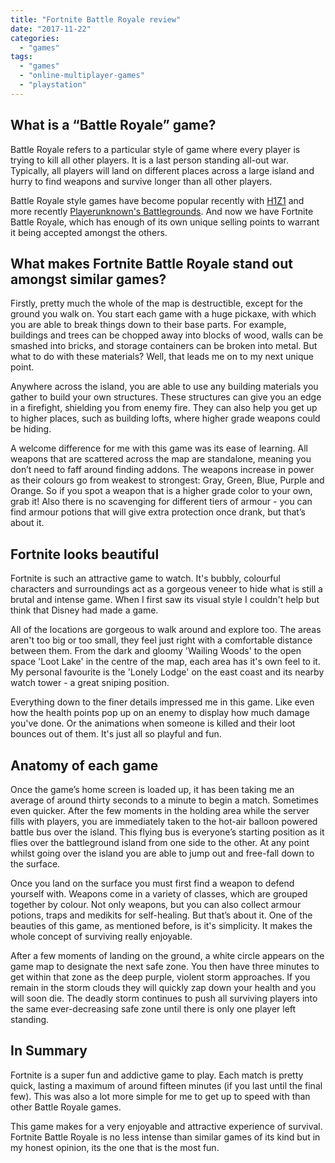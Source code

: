 ```yaml
---
title: "Fortnite Battle Royale review"
date: "2017-11-22"
categories: 
  - "games"
tags: 
  - "games"
  - "online-multiplayer-games"
  - "playstation"
---
```


## What is a “Battle Royale” game?

Battle Royale refers to a particular style of game where every player is trying to kill all other players. It is a last person standing all-out war. Typically, all players will land on different places across a large island and hurry to find weapons and survive longer than all other players.

Battle Royale style games have become popular recently with [H1Z1](https://www.h1z1.com/home) and more recently [Playerunknown's Battlegrounds](https://playbattlegrounds.com/main.pu). And now we have Fortnite Battle Royale, which has enough of its own unique selling points to warrant it being accepted amongst the others.

## What makes Fortnite Battle Royale stand out amongst similar games?

Firstly, pretty much the whole of the map is destructible, except for the ground you walk on. You start each game with a huge pickaxe, with which you are able to break things down to their base parts. For example, buildings and trees can be chopped away into blocks of wood, walls can be smashed into bricks, and storage containers can be broken into metal. But what to do with these materials? Well, that leads me on to my next unique point.

Anywhere across the island, you are able to use any building materials you gather to build your own structures. These structures can give you an edge in a firefight, shielding you from enemy fire. They can also help you get up to higher places, such as building lofts, where higher grade weapons could be hiding.

A welcome difference for me with this game was its ease of learning. All weapons that are scattered across the map are standalone, meaning you don’t need to faff around finding addons. The weapons increase in power as their colours go from weakest to strongest: Gray, Green, Blue, Purple and Orange. So if you spot a weapon that is a higher grade color to your own, grab it! Also there is no scavenging for different tiers of armour - you can find armour potions that will give extra protection once drank, but that’s about it.

## Fortnite looks beautiful

Fortnite is such an attractive game to watch. It's bubbly, colourful characters and surroundings act as a gorgeous veneer to hide what is still a brutal and intense game. When I first saw its visual style I couldn't help but think that Disney had made a game.

All of the locations are gorgeous to walk around and explore too. The areas aren't too big or too small, they feel just right with a comfortable distance between them. From the dark and gloomy 'Wailing Woods' to the open space 'Loot Lake' in the centre of the map, each area has it's own feel to it. My personal favourite is the 'Lonely Lodge' on the east coast and its nearby watch tower - a great sniping position.

Everything down to the finer details impressed me in this game. Like even how the health points pop up on an enemy to display how much damage you've done. Or the animations when someone is killed and their loot bounces out of them. It's just all so playful and fun.

## Anatomy of each game

Once the game’s home screen is loaded up, it has been taking me an average of around thirty seconds to a minute to begin a match. Sometimes even quicker. After the few moments in the holding area while the server fills with players, you are immediately taken to the hot-air balloon powered battle bus over the island. This flying bus is everyone’s starting position as it flies over the battleground island from one side to the other. At any point whilst going over the island you are able to jump out and free-fall down to the surface.

Once you land on the surface you must first find a weapon to defend yourself with. Weapons come in a variety of classes, which are grouped together by colour. Not only weapons, but you can also collect armour potions, traps and medikits for self-healing. But that’s about it. One of the beauties of this game, as mentioned before, is it's simplicity. It makes the whole concept of surviving really enjoyable.

After a few moments of landing on the ground, a white circle appears on the game map to designate the next safe zone. You then have three minutes to get within that zone as the deep purple, violent storm approaches. If you remain in the storm clouds they will quickly zap down your health and you will soon die. The deadly storm continues to push all surviving players into the same ever-decreasing safe zone until there is only one player left standing.

## In Summary

Fortnite is a super fun and addictive game to play. Each match is pretty quick, lasting a maximum of around fifteen minutes (if you last until the final few). This was also a lot more simple for me to get up to speed with than other Battle Royale games.

This game makes for a very enjoyable and attractive experience of survival. Fortnite Battle Royale is no less intense than similar games of its kind but in my honest opinion, its the one that is the most fun.
